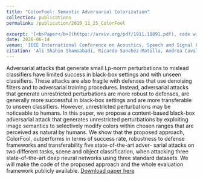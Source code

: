 ```yaml
---
title: "ColorFool: Semantic Adversarial Colorization"
collection: publications
permalink: /publication/2019_11_25_ColorFool

excerpt: '[<b>Paper</b>](https://arxiv.org/pdf/1911.10891.pdf), code will be released soon.'
date: 2020-06-14
venue: 'IEEE International Conference on Acoustics, Speech and Signal Processing <b> (ICASSP)</b>'
citation: 'Ali Shahin Shamsabadi, Ricardo Sanchez-Matilla, Andrea Cavallaro. &quot;ColorFool: Semantic Adversarial Colorization.&quot; <i> IEEE Con- ference on Computer Vision and Pattern Recognition (CVPR), </i> May 14-19, 2020, Seattle, Washington, US.' 
---
```

Adversarial attacks that generate small Lp-norm perturbations to mislead classifiers have limited success in black-box settings and with unseen classifiers. These attacks are also fragile with defenses that use denoising filters and to adversarial training procedures. Instead, adversarial attacks that generate unrestricted perturbations are more robust to defenses, are generally more successful in black-box settings and are more transferable to unseen classifiers. However, unrestricted perturbations may be noticeable to humans. In this paper, we propose a content-based black-box adversarial attack that generates unrestricted perturbations by exploiting image semantics to selectively modify colors within chosen ranges that are perceived as natural by humans. We show that the proposed approach, ColorFool, outperforms in terms of success rate, robustness to defense frameworks and transferability five state-of-the-art adver- sarial attacks on two different tasks, scene and object classification, when attacking three state-of-the-art deep neural networks using three standard datasets. We will make the code of the proposed approach and the whole evaluation framework publicly available.
[Download paper here](https://arxiv.org/pdf/1911.10891.pdf)

